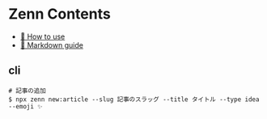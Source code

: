 # Zenn Contents

- [📘 How to use](https://zenn.dev/zenn/articles/zenn-cli-guide)
- [📘 Markdown guide](https://zenn.dev/zenn/articles/markdown-guide)

## cli

```shell
# 記事の追加
$ npx zenn new:article --slug 記事のスラッグ --title タイトル --type idea --emoji ✨
```
